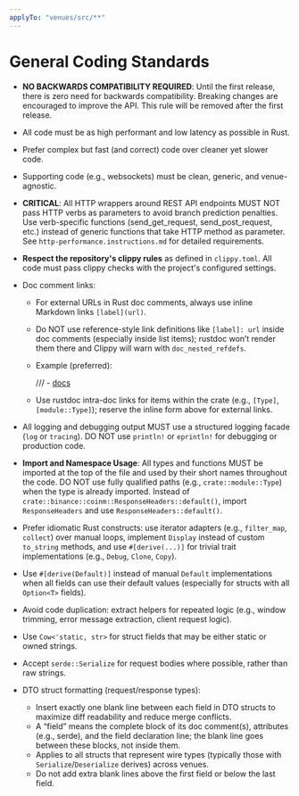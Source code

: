 ```yaml
---
applyTo: "venues/src/**"
---
```


# General Coding Standards

- **NO BACKWARDS COMPATIBILITY REQUIRED**: Until the first release, there is zero need for backwards compatibility. Breaking changes are encouraged to improve the API. This rule will be removed after the first release.
- All code must be as high performant and low latency as possible in Rust.
- Prefer complex but fast (and correct) code over cleaner yet slower code.
- Supporting code (e.g., websockets) must be clean, generic, and venue-agnostic.
- **CRITICAL**: All HTTP wrappers around REST API endpoints MUST NOT pass HTTP verbs as parameters to avoid branch prediction penalties. Use verb-specific functions (send_get_request, send_post_request, etc.) instead of generic functions that take HTTP method as parameter. See `http-performance.instructions.md` for detailed requirements.
- **Respect the repository's clippy rules** as defined in `clippy.toml`. All code must pass clippy checks with the project's configured settings.
- Doc comment links:
	- For external URLs in Rust doc comments, always use inline Markdown links `[label](url)`.
	- Do NOT use reference-style link definitions like `[label]: url` inside doc comments (especially inside list items); rustdoc won’t render them there and Clippy will warn with `doc_nested_refdefs`.
	- Example (preferred):
    
		/// - [docs](https://bingx-api.github.io/docs/#/en-us/spot/trade-api.html#Cancel%20all%20Open%20Orders%20on%20a%20Symbol)
    
	- Use rustdoc intra-doc links for items within the crate (e.g., `[Type]`, `[module::Type]`); reserve the inline form above for external links.
- All logging and debugging output MUST use a structured logging facade (`log` or `tracing`). DO NOT use `println!` or `eprintln!` for debugging or production code.
- **Import and Namespace Usage**: All types and functions MUST be imported at the top of the file and used by their short names throughout the code. DO NOT use fully qualified paths (e.g., `crate::module::Type`) when the type is already imported. Instead of `crate::binance::coinm::ResponseHeaders::default()`, import `ResponseHeaders` and use `ResponseHeaders::default()`.
- Prefer idiomatic Rust constructs: use iterator adapters (e.g., `filter_map`, `collect`) over manual loops, implement `Display` instead of custom `to_string` methods, and use `#[derive(...)]` for trivial trait implementations (e.g., `Debug`, `Clone`, `Copy`).
- Use `#[derive(Default)]` instead of manual `Default` implementations when all fields can use their default values (especially for structs with all `Option<T>` fields).
- Avoid code duplication: extract helpers for repeated logic (e.g., window trimming, error message extraction, client request logic).
- Use `Cow<'static, str>` for struct fields that may be either static or owned strings.
- Accept `serde::Serialize` for request bodies where possible, rather than raw strings.

- DTO struct formatting (request/response types):
	- Insert exactly one blank line between each field in DTO structs to maximize diff readability and reduce merge conflicts.
	- A “field” means the complete block of its doc comment(s), attributes (e.g., serde), and the field declaration line; the blank line goes between these blocks, not inside them.
	- Applies to all structs that represent wire types (typically those with `Serialize`/`Deserialize` derives) across venues.
	- Do not add extra blank lines above the first field or below the last field.
